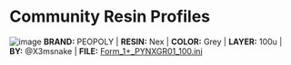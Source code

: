 <!-- 
- Use the following template: **BRAND:** | **RESIN:** | **COLOR:** | **LAYER:** | **BY:** @ | **FILE:** [Form_1+.ini]()
- Basic calibration should be made with Make rook: https://www.thingiverse.com/thing:533652/files
- Use a closeup macro lens and take macro shots of top and side and a general photo of the rook, use this gimp template to collate the images
-->

# Community Resin Profiles

![image](https://lh3.googleusercontent.com/ttisBeCvkFseGzQqc3w-zDNxss_vA4BzbKqpwqwTHpiUHp6FwafHZecbwCSqIQiDdUuqzIJA-9fDZS5JachwjAuj8YBFzdxSafv_hRT6yWLNvrViLK9ti3tjiw6d7YHnr7XMy03sk4PueCXdvfm2jVMyRfpnycQSQ4p-5cOwtkjnerZ87mW5ahYKZ_-Ng1E9T_BeemTX_HiUhgWJX48Hc0C7Co1tsliUufPup8bYDib3kdf80KOvIL6NUUGz1tuGtIZLX6XsaBmuCDJAaP-_gE3ZaKrmIVs53q1tGs6usS7FMF_OLCl1MYwg1-eIulb4VAI78HY1534lpulpy9uaC_jvyqGj5J6EhkWe4KA7dtLBCf29tZJ6yljkRuHqEwOcdRwTuUgYCHmZgv3GEKI_QutT8J_wjGQSwrdYMso75It01BxzkBXNBeF-jr5WrSecMdzGuAuy9gJmLr5ztKWMHB5bXCiaZoBA3y5K1LE7K58axZduui20phZjCjEnPqYsUugucupH5YI4_dUdIfmCdrw7wHmsY8k7sGeHni75Spd29I6KqXPpty5upMLSmB5MTtmpEhM39HxhaJcF-WnfKv0y5E5COuEcGisJI-8EgD1Hor5NbVE7Dbtsq-Kpv8ZBe9wrVSQ-G8nDi1oEsxr3ue_vN1155p36=w2033-h966-no)
**BRAND:** PEOPOLY | **RESIN:** Nex | **COLOR:** Grey | **LAYER:** 100u | **BY:** @X3msnake | **FILE:** [Form_1+_PYNXGR01_100.ini](Form_1+_PYNXGR01_100.ini)
